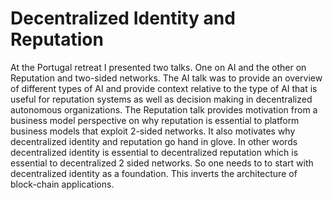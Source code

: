 # Decentralized Identity and Reputation

At the Portugal retreat I presented two talks. One on AI and the other on Reputation and two-sided networks. The AI talk was to provide an overview of different types of AI and provide context relative to the type of AI that is useful for reputation systems as well as decision making in decentralized autonomous organizations.  The Reputation talk provides motivation from a business model perspective on why reputation is essential to platform business models that exploit 2-sided networks. It also motivates why decentralized identity and reputation go hand in glove.
In other words decentralized identity is essential to decentralized reputation which is essential to decentralized 2 sided networks. So one needs to to start with decentralized identity as a foundation. This inverts the architecture of block-chain applications.



